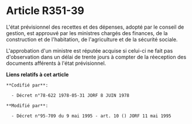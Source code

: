 # Article R351-39

L'état prévisionnel des recettes et des dépenses, adopté par le conseil de gestion, est approuvé par les ministres chargés
des finances, de la construction et de l'habitation, de l'agriculture et de la sécurité sociale.

L'approbation d'un ministre est réputée acquise si celui-ci ne fait pas d'observation dans un délai de trente jours à compter
de la réeception des documents afférents à l'état prévisionnel.

**Liens relatifs à cet article**

	**Codifié par**:

	  - Décret n°78-622 1978-05-31 JORF 8 JUIN 1978

	**Modifié par**:

	  - Décret n°95-709 du 9 mai 1995 - art. 10 () JORF 11 mai 1995
